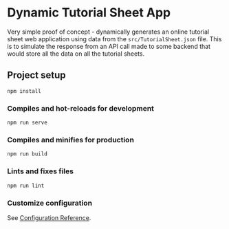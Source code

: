 # Dynamic Tutorial Sheet App
Very simple proof of concept - dynamically generates an online tutorial sheet web application using data from the `src/TutorialSheet.json` file. This is to simulate the response from an API call made to some backend that would store all the data on all the tutorial sheets.


## Project setup
```
npm install
```

### Compiles and hot-reloads for development
```
npm run serve
```

### Compiles and minifies for production
```
npm run build
```

### Lints and fixes files
```
npm run lint
```

### Customize configuration
See [Configuration Reference](https://cli.vuejs.org/config/).
